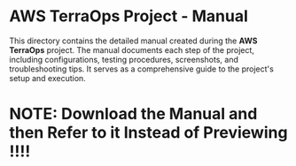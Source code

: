 # AWS TerraOps Project - Manual

This directory contains the detailed manual created during the **AWS TerraOps** project. The manual documents each step of the project, including configurations, testing procedures, screenshots, and troubleshooting tips. It serves as a comprehensive guide to the project's setup and execution.

# NOTE: Download the Manual and then Refer to it Instead of Previewing !!!!
